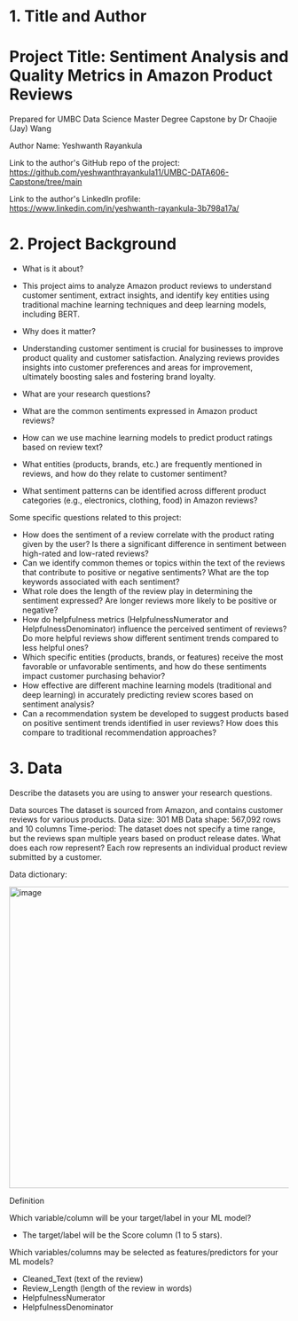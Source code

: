# 1. Title and Author
   # Project Title: **Sentiment Analysis and Quality Metrics in Amazon Product Reviews**

   Prepared for UMBC Data Science Master Degree Capstone by Dr Chaojie (Jay) Wang
 
   Author Name: Yeshwanth Rayankula
 
   Link to the author's GitHub repo of the project: https://github.com/yeshwanthrayankula11/UMBC-DATA606-Capstone/tree/main
 
   Link to the author's LinkedIn profile: https://www.linkedin.com/in/yeshwanth-rayankula-3b798a17a/


# 2.  Project Background

  -   What is it about?
  -   This project aims to analyze Amazon product reviews to understand customer sentiment, extract insights, and identify key entities using traditional machine learning techniques and deep learning models, including BERT.

  -   Why does it matter?
  -   Understanding customer sentiment is crucial for businesses to improve product quality and customer satisfaction. Analyzing reviews provides insights into customer preferences and areas for improvement, ultimately boosting sales and fostering brand loyalty.

  -   What are your research questions?

  - What are the common sentiments expressed in Amazon product reviews?
  - How can we use machine learning models to predict product ratings based on review text?
  - What entities (products, brands, etc.) are frequently mentioned in reviews, and how do they relate to customer sentiment?
  - What sentiment patterns can be identified across different product categories (e.g., electronics, clothing, food) in Amazon reviews?

  Some specific questions related to this project:
  - How does the sentiment of a review correlate with the product rating given by the user? Is there a significant difference in sentiment between high-rated and low-rated reviews?
  - Can we identify common themes or topics within the text of the reviews that contribute to positive or negative sentiments? What are the top keywords associated with each sentiment?
  - What role does the length of the review play in determining the sentiment expressed? Are longer reviews more likely to be positive or negative?
  - How do helpfulness metrics (HelpfulnessNumerator and HelpfulnessDenominator) influence the perceived sentiment of reviews? Do more helpful reviews show different sentiment trends compared to less helpful ones?
  - Which specific entities (products, brands, or features) receive the most favorable or unfavorable sentiments, and how do these sentiments impact customer purchasing behavior?
  - How effective are different machine learning models (traditional and deep learning) in accurately predicting review scores based on sentiment analysis?
  - Can a recommendation system be developed to suggest products based on positive sentiment trends identified in user reviews? How does this compare to traditional recommendation approaches?



# 3. Data
  Describe the datasets you are using to answer your research questions.

  Data sources
  The dataset is sourced from Amazon, and contains customer reviews for various products.
  Data size: 301 MB
  Data shape: 567,092 rows and 10 columns
  Time-period: The dataset does not specify a time range, but the reviews span multiple years based on product release dates.
  What does each row represent?
  Each row represents an individual product review submitted by a customer.
  
  Data dictionary:
  
   <img width="544" alt="image" src="https://github.com/user-attachments/assets/fde5f921-c650-41bf-b9a3-339403ccf67a">
  
  
  Definition
  
  Which variable/column will be your target/label in your ML model?
  - The target/label will be the Score column (1 to 5 stars).
  
  Which variables/columns may be selected as features/predictors for your ML models?
  - Cleaned_Text (text of the review)
  - Review_Length (length of the review in words)
  - HelpfulnessNumerator
  - HelpfulnessDenominator
